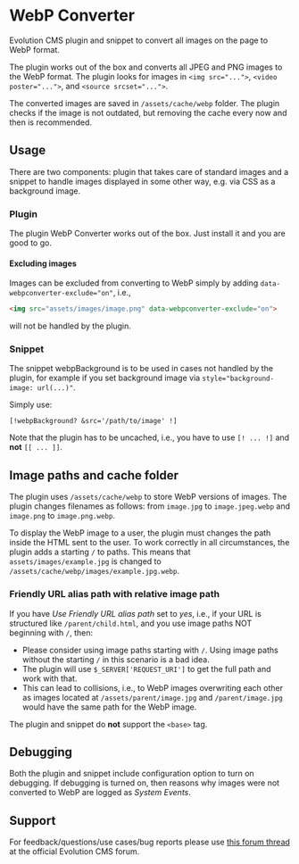 WebP Converter
==============

Evolution CMS plugin and snippet to convert all images on the page to WebP format.

The plugin works out of the box and converts all JPEG and PNG images to the WebP format. The plugin looks for images in `<img src="...">`, `<video poster="...">`, and `<source srcset="...">`.

The converted images are saved in `/assets/cache/webp` folder. The plugin checks if the image is not outdated, but removing the cache every now and then is recommended.

Usage
-----
There are two components: plugin that takes care of standard images and a snippet to handle images displayed in some other way, e.g. via CSS as a background image.

### Plugin
The plugin WebP Converter works out of the box. Just install it and you are good to go.

#### Excluding images

Images can be excluded from converting to WebP simply by adding `data-webpconverter-exclude="on"`, i.e.,

```html
<img src="assets/images/image.png" data-webpconverter-exclude="on">
```

will not be handled by the plugin.

### Snippet
The snippet webpBackground is to be used in cases not handled by the plugin, for example if you set background image via `style="background-image: url(...)"`.

Simply use:
```
[!webpBackground? &src='/path/to/image' !]
```
Note that the plugin has to be uncached, i.e., you have to use `[! ... !]` and **not** `[[ ... ]]`.

Image paths and cache folder
----------------------------
The plugin uses `/assets/cache/webp` to store WebP versions of images. The plugin changes filenames as follows: from `image.jpg` to `image.jpeg.webp` and `image.png` to `image.png.webp`.

To display the WebP image to a user, the plugin must changes the path inside the HTML sent to the user. To work correctly in all circumstances, the plugin adds a starting `/` to paths. This means that `assets/images/example.jpg` is changed to `/assets/cache/webp/images/example.jpg.webp`.

### Friendly URL alias path with relative image path
If you have _Use Friendly URL alias path_ set to _yes_, i.e., if your URL is structured like `/parent/child.html`, and you use image paths NOT beginning with `/`, then:
*   Please consider using image paths starting with `/`. Using image paths without the starting `/` in this scenario is a bad idea.
*   The plugin will use `$_SERVER['REQUEST_URI']` to get the full path and work with that.
*   This can lead to collisions, i.e., to WebP images overwriting each other as images located at `/assets/parent/image.jpg` and `/parent/image.jpg` would have the same path for the WebP image.

The plugin and snippet do **not** support the `<base>` tag.

## Debugging

Both the plugin and snippet include configuration option to turn on debugging. If debugging is turned on, then reasons why images were not converted to WebP are logged as *System Events*.

## Support

For feedback/questions/use cases/bug reports please use [this forum thread](https://forum.evo.im/d/111-webp-converter-plugin-to-convert-images-to-webp) at the official Evolution CMS forum.
